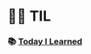 # :woman_technologist: TIL

### :books: [Today I Learned](https://www.notion.so/TIL-8140ab10f6fd41929545176c7eb08de8)
